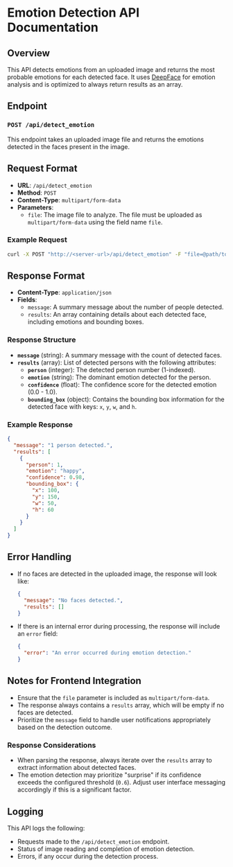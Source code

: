 # Emotion Detection API Documentation

## Overview

This API detects emotions from an uploaded image and returns the most probable emotions for each detected face. It uses [DeepFace](https://github.com/serengil/deepface) for emotion analysis and is optimized to always return results as an array.

## Endpoint

### `POST /api/detect_emotion`

This endpoint takes an uploaded image file and returns the emotions detected in the faces present in the image.

## Request Format

- **URL**: `/api/detect_emotion`
- **Method**: `POST`
- **Content-Type**: `multipart/form-data`
- **Parameters**:
  - `file`: The image file to analyze. The file must be uploaded as `multipart/form-data` using the field name `file`.

### Example Request

```bash
curl -X POST "http://<server-url>/api/detect_emotion" -F "file=@path/to/your/image.jpg"
```

## Response Format

- **Content-Type**: `application/json`
- **Fields**:
  - `message`: A summary message about the number of people detected.
  - `results`: An array containing details about each detected face, including emotions and bounding boxes.

### Response Structure

- **`message`** (string): A summary message with the count of detected faces.
- **`results`** (array): List of detected persons with the following attributes:
  - **`person`** (integer): The detected person number (1-indexed).
  - **`emotion`** (string): The dominant emotion detected for the person.
  - **`confidence`** (float): The confidence score for the detected emotion (0.0 - 1.0).
  - **`bounding_box`** (object): Contains the bounding box information for the detected face with keys: `x`, `y`, `w`, and `h`.

### Example Response

```json
{
  "message": "1 person detected.",
  "results": [
    {
      "person": 1,
      "emotion": "happy",
      "confidence": 0.98,
      "bounding_box": {
        "x": 100,
        "y": 150,
        "w": 50,
        "h": 60
      }
    }
  ]
}
```

## Error Handling

- If no faces are detected in the uploaded image, the response will look like:
  ```json
  {
    "message": "No faces detected.",
    "results": []
  }
  ```
- If there is an internal error during processing, the response will include an `error` field:
  ```json
  {
    "error": "An error occurred during emotion detection."
  }
  ```

## Notes for Frontend Integration

- Ensure that the `file` parameter is included as `multipart/form-data`.
- The response always contains a `results` array, which will be empty if no faces are detected.
- Prioritize the `message` field to handle user notifications appropriately based on the detection outcome.

### Response Considerations
- When parsing the response, always iterate over the `results` array to extract information about detected faces.
- The emotion detection may prioritize "surprise" if its confidence exceeds the configured threshold (`0.6`). Adjust user interface messaging accordingly if this is a significant factor.

## Logging

This API logs the following:
- Requests made to the `/api/detect_emotion` endpoint.
- Status of image reading and completion of emotion detection.
- Errors, if any occur during the detection process.

